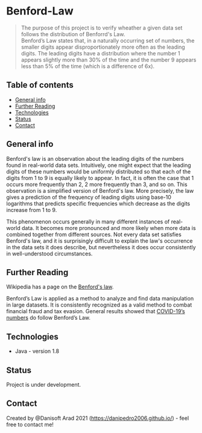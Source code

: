 # Benford-Law
> The purpose of this project is to verify wheather a given data set follows the distribution of Benforrd's Law.  
Benford’s Law states that, in a naturally occurring set of numbers, the smaller digits appear disproportionately more often as the leading digits. The leading digits have a distribution where the number 1 appears slightly more than 30% of the time  and the number 9 appears less than 5% of the time (which is a difference of 6x).  

## Table of contents
* [General info](#general-info)
* [Further Reading](#further)
* [Technologies](#technologies)
* [Status](#status)
* [Contact](#contact)

## General info
Benford's law is an observation about the leading digits of the numbers found in real-world data sets. Intuitively, one might expect that the leading digits of these numbers would be uniformly distributed so that each of the digits from 1 to 9 is equally likely to appear. In fact, it is often the case that 1 occurs more frequently than 2, 2 more frequently than 3, and so on. This observation is a simplified version of Benford's law. More precisely, the law gives a prediction of the frequency of leading digits using base-10 logarithms that predicts specific frequencies which decrease as the digits increase from 1 to 9.

This phenomenon occurs generally in many different instances of real-world data. It becomes more pronounced and more likely when more data is combined together from different sources. Not every data set satisfies Benford's law, and it is surprisingly difficult to explain the law's occurrence in the data sets it does describe, but nevertheless it does occur consistently in well-understood circumstances. 

## Further Reading
Wikipedia has a page on the [Benford's law](https://en.wikipedia.org/wiki/Benford%27s_law).  

Benford’s Law is applied as a method to analyze and find data manipulation in large datasets. It is consistently recognized as a valid method to combat financial fraud and tax evasion. General results showed that [COVID-19’s numbers](https://www.linkedin.com/pulse/statistical-analysis-benfords-law-covid-19-data-reporting-pirvu/) do follow Benford’s Law.  

## Technologies
* Java - version 1.8

## Status
Project is under development. 

## Contact
Created by @Danisoft Arad 2021 (https://danipedro2006.github.io/) - feel free to contact me!